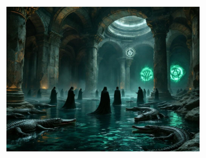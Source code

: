 ![Ancient underground chamber with Roman architecture, partially flooded. Void-corrupted symbols glow on the walls, while several robed figures perform a ritual. Corrupted alligators lurk in the water's shadows. Style: Dark fantasy meets gothic horror, eerie lighting, water reflections, ancient stonework detail.](illustration_caption_3.jpeg)

